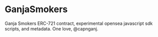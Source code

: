 # GanjaSmokers
Ganja Smokers ERC-721 contract, experimental opensea javascript sdk scripts, and metadata.  One love, @capnganj.
